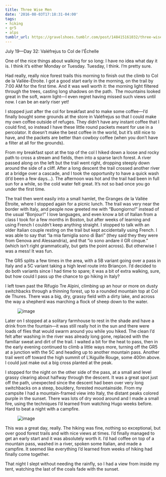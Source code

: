 ```yaml
---
title: Three Wise Men
date: '2016-08-03T17:18:31-04:00'
tags:
- hiking
- gr5
- alps
tumblr_url: https://gravelshoes.tumblr.com/post/148415161032/three-wise-men
---
```

July 19—Day 32: Valéfrejus to Col de l'Échelle

One of the nice things about walking for so long: I have no idea what day it is. I think it’s either Monday or Tuesday. Tuesday, I think. I’m pretty sure.

Had really, really nice forest trails this morning to finish out the climb to Col de la Vallée-Étroite. I got a good start early in the morning, on the trail by 7:00 AM for the first time. And it was well worth it: the morning light filtered through the trees, casting long shadows on the path. &nbsp;The mountains looked great in the soft, warm light—I even regret having missed such views until now. I can be an early riser yet!

I stopped just after the col for breakfast and to make some coffee—I’d finally bought some grounds at the store in Valéfrejus so that I could make my own coffee outside of refuges. They didn’t have any instant coffee that I could find, so instead I have these little round packets meant for use in a percolator. It doesn’t make the best coffee in the world, but it’s still nice to have, and the packets are better than cowboy coffee (when you don’t have a filter at all for the grounds).

From my breakfast spot at the top of the col I hiked down a loose and rocky path to cross a stream and fields, then into a sparse larch forest. A river passed along on the left but the trail went right, dropping steeply down around the side of a cliff. After a long descent the trail crossed another river at a bridge over a cascade, and I took the opportunity to have a quick wash (it’d been a few days…). The afternoon was hot and the trail had been in full sun for a while, so the cold water felt great. It’s not so bad once you go under the first time.

The trail then went easily into a small hamlet, the Granges de la Vallée Étroite, where I stopped again for a picnic lunch. The trail was very near the border with Italy, and people now greeted me with “Buongiorno!” instead of the usual “Bonjour!” I love languages, and even know a bit of Italian from a class I took for a few months in Boston, but after weeks of learning and using French I couldn’t keep anything straight. I stopped to talk with an older Italian couple resting on the trail but kept accidentally using French. I was able to say that “la mia famiglia sono di Bari” (they said they they were from Genova and Alessandria), and that “io sono andare il GR cinque.” (which isn’t right grammatically, but gets the point across). But otherwise I was a mess! It was fun.

The GR5 splits a few times in the area, with a 5B variant going over a pass in Italy and a 5C variant taking a high level route into Briançon. I’d decided to do both variants since I had time to spare; it was a bit of extra walking, sure, but how could I pass up the chance to go hiking in Italy?

I left town past the Rifugio Tre Alpini, climbing up an hour or more on dusty switchbacks through a thinning forest, up to a rounded mountain top at Col de Thures. There was a big, dry, grassy field with a dirty lake, and across the way a shepherd was marching a flock of sheep down to the water.

<figure data-orig-width="3264" data-orig-height="2448" class="tmblr-full"><img src="https://66.media.tumblr.com/8023ae7c733ae20c8da8e51ce0401dd2/tumblr_inline_oapwwap0lA1uncvcw_540.jpg" alt="image" data-orig-width="3264" data-orig-height="2448"></figure>

Later on I stopped at a solitary farmhouse to rest in the shade and have a drink from the fountain—it was still really hot in the sun and there were loads of flies that would swarm around you while you hiked. The clean I’d felt after washing in the river was already long gone, replaced with the familiar sweat and dirt of the trail. I waited a bit for the heat to pass, then in the early evening continued to climb a little ways more, turning off the GR5 at a junction with the 5C and heading up to another mountain pass. Another trail went off toward the high summit of L'Aiguille Rouge, some 400m above. I could just make out a big cross planted at the peak.

I stopped for the night on the other side of the pass, at a small and level grassy clearing about halfway through the descent. It was a great spot just off the path, unexpected since the descent had been over very long switchbacks on a steep, bouldery, forested mountainside. From my campsite I had a mountain-framed view into Italy, the distant peaks colored purple in the sunset. There was lots of dry wood around and I made a small fire, using the techniques I’d learned from watching Hugo weeks before. Hard to beat a night with a campfire.

<figure data-orig-width="3264" data-orig-height="2448" class="tmblr-full"><img src="https://66.media.tumblr.com/7362d1f8478f053bd6311c5178b9143a/tumblr_inline_oapwy0wRAH1uncvcw_540.jpg" alt="image" data-orig-width="3264" data-orig-height="2448"></figure>

This was a great day, really. The hiking was fine, nothing so exceptional, but over good forest trails and with nice views at times. I’d finally managed to get an early start and it was absolutely worth it. I’d had coffee on top of a mountain pass, washed in a river, spoken some Italian, and made a campfire. It seemed like everything I’d learned from weeks of hiking had finally come together.

That night I slept without needing the rainfly, so I had a view from inside my tent, watching the last of the coals fade with the sunset.

